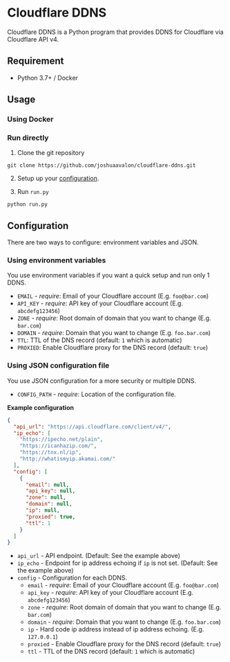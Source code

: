 # Cloudflare DDNS

Cloudflare DDNS is a Python program that provides DDNS for Cloudflare via Cloudflare API v4.

## Requirement

* Python 3.7+ / Docker

## Usage
### Using Docker

### Run directly
1. Clone the git repository
```
git clone https://github.com/joshuaavalon/cloudflare-ddns.git
```

2. Setup up your [configuration](#configuration).

3. Run `run.py`
```
python run.py
```

## Configuration

There are two ways to configure: environment variables and JSON.

### Using environment variables

You use environment variables if you want a quick setup and run only 1 DDNS.

* `EMAIL` - *require*: Email of your Cloudflare account (E.g. `foo@bar.com`)
* `API_KEY` - *require*: API key of your Cloudflare account (E.g. `abcdefg123456`)
* `ZONE` - *require*: Root domain of domain that you want to change (E.g. `bar.com`)
* `DOMAIN` - *require*:  Domain that you want to change (E.g. `foo.bar.com`)
* `TTL`:  TTL of the DNS record (default: `1` which is automatic)
* `PROXIED`:  Enable Cloudflare proxy for the DNS record (default: `true`)

### Using JSON configuration file

You use JSON configuration for a more security or multiple DDNS.

* `CONFIG_PATH` - *require*: Location of the configuration file.

**Example configuration**
```json
{
  "api_url": "https://api.cloudflare.com/client/v4/",
  "ip_echo": [
    "https://ipecho.net/plain",
    "https://icanhazip.com/",
    "https://tnx.nl/ip",
    "http://whatismyip.akamai.com/"
  ],
  "config": [
    {
      "email": null,
      "api_key": null,
      "zone": null,
      "domain": null,
      "ip": null,
      "proxied": true,
      "ttl": 1
    }
  ]
}
```

* `api_url` - API endpoint. (Default: See the example above)
* `ip_echo` - Endpoint for ip address echoing  if `ip` is not set. (Default: See the example above)
* `config` - Configuration for each DDNS.
    * `email` - *require*: Email of your Cloudflare account (E.g. `foo@bar.com`)
    * `api_key` - *require*: API key of your Cloudflare account (E.g. `abcdefg123456`)
    * `zone` - *require*: Root domain of domain that you want to change (E.g. `bar.com`)
    * `domain` - *require*:  Domain that you want to change (E.g. `foo.bar.com`)
    * `ip` - Hard code ip address instead of ip address echoing. (E.g. `127.0.0.1`)
    * `proxied` - Enable Cloudflare proxy for the DNS record (default: `true`)
    * `ttl` - TTL of the DNS record (default: `1` which is automatic)